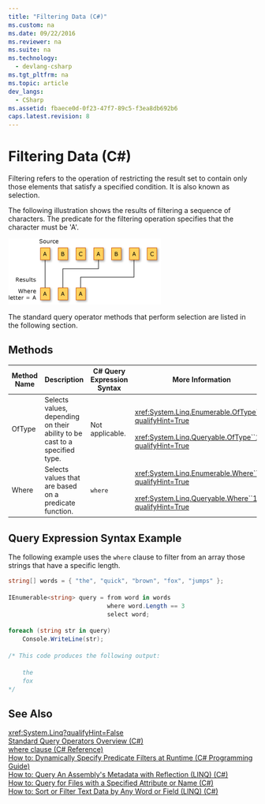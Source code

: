 ```yaml
---
title: "Filtering Data (C#)"
ms.custom: na
ms.date: 09/22/2016
ms.reviewer: na
ms.suite: na
ms.technology: 
  - devlang-csharp
ms.tgt_pltfrm: na
ms.topic: article
dev_langs: 
  - CSharp
ms.assetid: fbaece0d-0f23-47f7-89c5-f3ea8db692b6
caps.latest.revision: 8
---
```

# Filtering Data (C#)
Filtering refers to the operation of restricting the result set to contain only those elements that satisfy a specified condition. It is also known as selection.  
  
 The following illustration shows the results of filtering a sequence of characters. The predicate for the filtering operation specifies that the character must be 'A'.  
  
 ![LINQ Filtering Operation](../vs140/media/linq_filter.png "LINQ_Filter")  
  
 The standard query operator methods that perform selection are listed in the following section.  
  
## Methods  
  
|Method Name|Description|C# Query Expression Syntax|More Information|  
|-----------------|-----------------|---------------------------------|----------------------|  
|OfType|Selects values, depending on their ability to be cast to a specified type.|Not applicable.|<xref:System.Linq.Enumerable.OfType``1?qualifyHint=True><br /><br /> <xref:System.Linq.Queryable.OfType``1?qualifyHint=True>|  
|Where|Selects values that are based on a predicate function.|`where`|<xref:System.Linq.Enumerable.Where``1?qualifyHint=True><br /><br /> <xref:System.Linq.Queryable.Where``1?qualifyHint=True>|  
  
## Query Expression Syntax Example  
 The following example uses the `where` clause to filter from an array those strings that have a specific length.  
  
```c#  
string[] words = { "the", "quick", "brown", "fox", "jumps" };  
  
IEnumerable<string> query = from word in words  
                            where word.Length == 3  
                            select word;  
  
foreach (string str in query)  
    Console.WriteLine(str);  
  
/* This code produces the following output:  
  
    the  
    fox  
*/  
```  
  
## See Also  
 <xref:System.Linq?qualifyHint=False>   
 [Standard Query Operators Overview (C#)](../vs140/standard-query-operators-overview--csharp-.md)   
 [where clause (C# Reference)](../vs140/where-clause--csharp-reference-.md)   
 [How to: Dynamically Specify Predicate Filters at Runtime (C# Programming Guide)](../vs140/how-to--dynamically-specify-predicate-filters-at-runtime--csharp-programming-guide-.md)   
 [How to: Query An Assembly's Metadata with Reflection (LINQ) (C#)](../vs140/how-to--query-an-assembly-s-metadata-with-reflection--linq---csharp-.md)   
 [How to: Query for Files with a Specified Attribute or Name (C#)](../vs140/how-to--query-for-files-with-a-specified-attribute-or-name--csharp-.md)   
 [How to: Sort or Filter Text Data by Any Word or Field (LINQ) (C#)](../vs140/how-to--sort-or-filter-text-data-by-any-word-or-field--linq---csharp-.md)